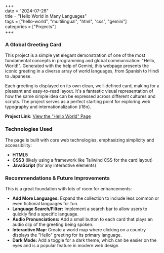 \+++  
date \= "2024-07-26"  
title \= "Hello World in Many Languages"  
tags \= \["hello-world", "multilingual", "html", "css", "gemini"\]  
categories \= \["Projects"\]  
\+++

### **A Global Greeting Card**

This project is a simple yet elegant demonstration of one of the most fundamental concepts in programming and global communication: "Hello, World\!". Generated with the help of Gemini, this webpage presents the iconic greeting in a diverse array of world languages, from Spanish to Hindi to Japanese.

Each greeting is displayed on its own clean, well-defined card, making for a pleasant and easy-to-read layout. It's a fantastic visual representation of how the same simple idea can be expressed across different cultures and scripts. The project serves as a perfect starting point for exploring web typography and internationalization (i18n).

**Project Link:** [View the "Hello World" Page](https://gopipm.github.io/projects/001%20-%20Hello%20World/)

### **Technologies Used**

The page is built with core web technologies, emphasizing simplicity and accessibility:

* **HTML5**  
* **CSS3** (likely using a framework like Tailwind CSS for the card layout)  
* **JavaScript** (for any interactive elements)

### **Recommendations & Future Improvements**

This is a great foundation with lots of room for enhancements:

* **Add More Languages:** Expand the collection to include less common or even fictional languages for fun.  
* **Language Search/Filter:** Implement a search bar to allow users to quickly find a specific language.  
* **Audio Pronunciations:** Add a small button to each card that plays an audio clip of the greeting being spoken.  
* **Interactive Map:** Create a world map where clicking on a country displays the "Hello" greeting for its primary language.  
* **Dark Mode:** Add a toggle for a dark theme, which can be easier on the eyes and is a popular feature in modern web design.